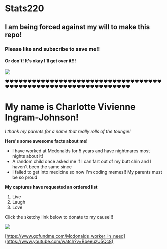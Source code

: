 # Stats220
## I am being forced against my will to make this repo!
### Please like and subscribe to save me!!
#### Or don't! It's okay I'll get over it!!!

![](https://gifdb.com/images/high/sad-cat-freaked-out-look-klkk7k9if4akjusz.gif)

❤️❤️❤️❤️❤️❤️❤️❤️❤️❤️❤️❤️❤️❤️❤️❤️❤️❤️❤️❤️❤️❤️❤️❤️❤️❤️❤️❤️❤️❤️❤️❤️❤️❤️❤️❤️❤️❤️❤️❤️❤️❤️❤️❤️❤️❤️❤️❤️❤️❤️❤️❤️❤️❤️❤️❤️❤️❤️❤️❤️❤️❤️❤️

# My name is Charlotte Vivienne Ingram-Johnson!
*I thank my parents for a name that really rolls of the tounge!!*

**Here's some awesome facts about me!**
* I have worked at Mcdonalds for 5 years and have nightmares most nights about it!
* A random child once asked me if I can fart out of my butt chin and I haven't been the same since
* I failed to get into medicine so now I'm coding memes!! My parents must be so proud

**My captures have requested an ordered list**
1. Live
2. Laugh
3. Love

Click the sketchy link below to donate to my cause!!!

![](https://hasbulbrothers.com/wp-content/uploads/2023/05/Arrows-3-pointing-down-arrow-down-animated.gif) 

[https://www.gofundme.com/Mcdonalds_worker_in_need](https://www.youtube.com/watch?v=BbeeuzU5Qc8)
